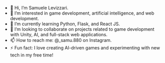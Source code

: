 - 👋 Hi, I’m Samuele Levizzari.
- 👀 I’m interested in game development, artificial intelligence, and web development.
- 🌱 I’m currently learning Python, Flask, and React JS.
- 💞️ I’m looking to collaborate on projects related to game development with Unity, AI, and full-stack web applications.
- 📫 How to reach me: @_samu.880 on Instagram.
- ⚡ Fun fact: I love creating AI-driven games and experimenting with new tech in my free time!
